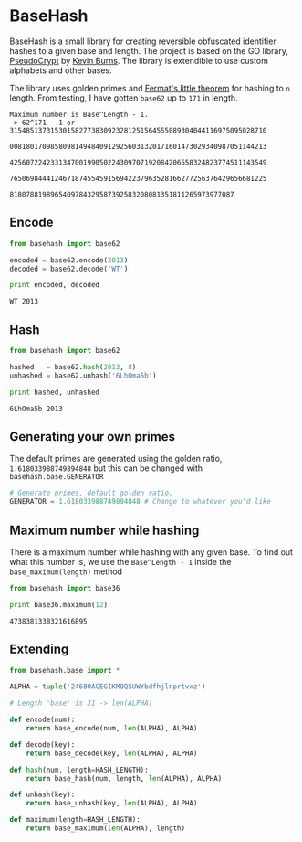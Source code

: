 BaseHash
========

BaseHash is a small library for creating reversible obfuscated identifier hashes
to a given base and length. The project is based on the GO library, [PseudoCrypt][pc]
by [Kevin Burns][kb]. The library is extendible to use custom alphabets and other
bases.

The library uses golden primes and [Fermat's little theorem][flt] for hashing to
`n` length. From testing, I have gotten `base62` up to `171` in length.

```
Maximum number is Base^Length - 1.
-> 62^171 - 1 or 315485137315301582773830923281251564555089304044116975095028710
				 008180170985809814948409129256031320171601473029340987051144213
				 425607224233134700199050224309707192084206558324823774511143549
				 765069844412467187455459156942237963528166277256376429656681225
				 8180788198965409784329587392583208081351811265973977087
```

Encode
------
```python
from basehash import base62

encoded = base62.encode(2013)
decoded = base62.decode('WT')

print encoded, decoded
```
```
WT 2013
```

Hash
----
```python
from basehash import base62

hashed   = base62.hash(2013, 8)
unhashed = base62.unhash('6LhOma5b')

print hashed, unhashed
```
```
6LhOma5b 2013
```

Generating your own primes
--------------------------
The default primes are generated using the golden ratio, `1.618033988749894848`
but this can be changed with `basehash.base.GENERATOR`

```python
# Generate primes, default golden ratio.
GENERATOR = 1.618033988749894848 # Change to whatever you'd like
```

Maximum number while hashing
----------------------------
There is a maximum number while hashing with any given base. To find out what
this number is, we use the `Base^Length - 1` inside the `base_maximum(length)`
method

```python
from basehash import base36

print base36.maximum(12)
```
```
4738381338321616895
```

Extending
---------
```python
from basehash.base import *

ALPHA = tuple('24680ACEGIKMOQSUWYbdfhjlnprtvxz')

# Length 'base' is 31 -> len(ALPHA)

def encode(num):
	return base_encode(num, len(ALPHA), ALPHA)

def decode(key):
	return base_decode(key, len(ALPHA), ALPHA)

def hash(num, length=HASH_LENGTH):
	return base_hash(num, length, len(ALPHA), ALPHA)

def unhash(key):
	return base_unhash(key, len(ALPHA), ALPHA)

def maximum(length=HASH_LENGTH):
	return base_maximum(len(ALPHA), length)
```

[pc]: https://github.com/KevBurnsJr/pseudocrypt
[kb]: https://github.com/KevBurnsJr
[flt]: http://en.wikipedia.org/wiki/Fermat's_little_theorem